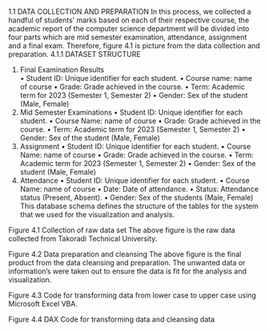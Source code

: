 


1.1 DATA COLLECTION AND PREPARATION 
In this process, we collected a handful of students’ marks based on each of their respective course, the academic report of the computer science department will be divided into four parts which are mid semester examination, attendance, assignment and a final exam. Therefore, figure 4.1 is picture from the data collection and preparation. 
4.1.1 DATASET STRUCTURE 
1. Final Examination Results  
•	Student ID: Unique identifier for each student. 
•	Course name: name of course 
•	Grade: Grade achieved in the course. 
•	Term: Academic term for 2023 (Semester 1, Semester 2) 
•	Gender: Sex of the student (Male, Female) 
2. Mid Semester Examinations 
•	Student ID: Unique identifier for each student. 
•	Course Name: name of course 
•	Grade: Grade achieved in the course. 
•	Term: Academic term for 2023 (Semester 1, Semester 2) 
•	Gender: Sex of the student (Male, Female) 
3. Assignment 
•	Student ID: Unique identifier for each student. 
•	Course Name: name of course 
•	Grade: Grade achieved in the course. 
•	Term: Academic term for 2023 (Semester 1, Semester 2) 
•	Gender: Sex of the student (Male, Female) 
4. Attendance 
•	Student ID: Unique identifier for each student. 
•	Course Name: name of course • 	Date: Date of attendance. 
•	Status: Attendance status (Present, Absent). 
•	Gender: Sex of the students (Male, Female) 
This database schema defines the structure of the tables for the system that we used for the visualization and analysis. 
 
 
 
Figure 4.1 Collection of raw data set 
The above figure is the raw data collected from Takoradi Technical University. 
   
Figure 4.2 Data preparation and cleansing 
The above figure is the final product from the data cleansing and preparation. The unwanted data or information’s were taken out to ensure the data is fit for the analysis and visualization. 
    
Figure 4.3 Code for transforming data from lower case to upper case using Microsoft Excel VBA. 
 
Figure 4.4 DAX Code for transforming data and cleansing data 
